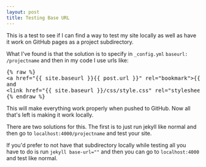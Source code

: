 ```yaml
---
layout: post
title: Testing Base URL
---
```

This is a test to see if I can find a way to test my site locally as well as 
have it work on GitHub pages as a project subdirectory.

What I've found is that the solution is to specify in `_config.yml` 
`baseurl: /projectname` and then in my code I use urls like:

<pre>
{% raw %}
&lt;a href="{{ site.baseurl }}{{ post.url }}" rel="bookmark"&gt;{{ post.title }}&lt;/a&gt;
and
&lt;link href="{{ site.baseurl }}/css/style.css" rel="stylesheet"&gt;
{% endraw %}
</pre>

This will make everything work properly when pushed to GitHub.  Now all that's 
left is making it work locally.

There are two solutions for this.  The first is to just run jekyll like normal 
and then go to `localhost:4000/projectname` and test your site.

If you'd prefer to not have that subdirectory locally while testing all you 
have to do is run `jekyll base-url=""` and then you can go to `localhost:4000`
and test like normal.